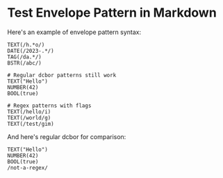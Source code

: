 # Test Envelope Pattern in Markdown

Here's an example of envelope pattern syntax:

```envpat
TEXT(/h.*o/)
DATE(/2023-.*/)
TAG(/da.*/)
BSTR(/abc/)

# Regular dcbor patterns still work
TEXT("Hello")
NUMBER(42)
BOOL(true)

# Regex patterns with flags
TEXT(/hello/i)
TEXT(/world/g)
TEXT(/test/gim)
```

And here's regular dcbor for comparison:

```dcbor
TEXT("Hello")
NUMBER(42)
BOOL(true)
/not-a-regex/
```
